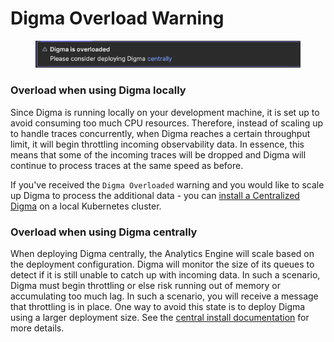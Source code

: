 # Digma Overload Warning

<figure><img src="../.gitbook/assets/image (1) (1).png" alt=""><figcaption></figcaption></figure>

### Overload when using Digma locally

Since Digma is running locally on your development machine, it is set up to avoid consuming too much CPU resources. Therefore, instead of scaling up to handle traces concurrently, when Digma reaches a certain throughput limit, it will begin throttling incoming observability data. In essence, this means that some of the incoming traces will be dropped and Digma will continue to process traces at the same speed as before.

If you've received the `Digma Overloaded` warning and you would like to scale up Digma to process the additional data - you can [install a Centralized Digma](../installation/central-on-prem-install.md) on a local Kubernetes cluster.

### Overload when using Digma centrally

When deploying Digma centrally, the Analytics Engine will scale based on the deployment configuration. Digma will monitor the size of its queues to detect if it is still unable to catch up with incoming data. In such a scenario, Digma must begin throttling or else risk running out of memory or accumulating too much lag. In such a scenario, you will receive a message that throttling is in place. One way to avoid this state is to deploy Digma using a larger deployment size.  See the [central install documentation](../installation/central-on-prem-install.md) for more details.



